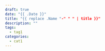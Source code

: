 ```yaml
---
draft: true
date: "{{ .Date }}"
title: "{{ replace .Name "-" " " | title }}"
description: ""
tags:
  - tag1
categories:
  - cat1
---
```


